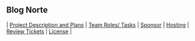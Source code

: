 
## Blog Norte

| [Project Description and Plans](plans.md) | [Team Roles/ Tasks](roles.md) | [Sponsor](sponsor.md) | [Hosting](hosting.md) | [Review Tickets](https://github.com/Tigran7/TigranCSP3/issues/3) | [License](License_two.md) |



